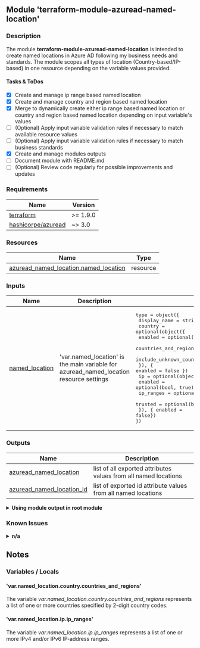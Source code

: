 ## Module 'terraform-module-azuread-named-location'

### Description

The module **terraform-module-azuread-named-location** is intended to create named locations in Azure AD following my business needs and standards. The module scopes all types of location (Country-based/IP-based) in one resource depending on the variable values provided.  

#### Tasks & ToDos

- [x] Create and manage ip range based named location
- [x] Create and manage country and region based named location
- [x] Merge to dynamically create either ip range based named location or country and region based named location depending on input variable's values
- [ ] \(Optional) Apply input variable validation rules if necessary to match available resource values
- [ ] \(Optional) Apply input variable validation rules if necessary to match business standards
- [x] Create and manage modules outputs
- [ ] Document module with README.md
- [ ] \(Optional) Review code regularly for possible improvements and updates

### Requirements

| Name | Version |
|------|---------|
| <a name="requirement_terraform"></a> [terraform](#requirement\_terraform) | >= 1.9.0 |
| <a name="requirement_azuread"></a> [hashicorpe\/azuread](#requirement\_azuread) | ~> 3.0 |

### Resources

| Name | Type |
|------|------|
| [azuread_named_location.named_location](https://registry.terraform.io/providers/hashicorp/azuread/latest/docs/resources/named_location) | resource |

### Inputs

| Name | Description | Type | Default | Required |
|------|-------------|------|---------|:--------:|
| <a name="input_named_location"></a> [named\_location](#input\_named\_location) | 'var.named_location' is the main variable for azuread_named_location resource settings | <pre>type        = object({<br>  display_name  = string<br>  country       = optional(object({<br>    enabled                               = optional(bool, true)<br>    countries_and_regions                 = optional(list(string), [])<br>    include_unknown_countries_and_regions = optional(bool, false)<br>  }), { enabled = false })<br>  ip            = optional(object({<br>    enabled                               = optional(bool, true)<br>    ip_ranges                             = optional(list(string), [])<br>    trusted                               = optional(bool, false)<br>  }), { enabled = false})<br>})<br></pre> | none | yes |

### Outputs

| Name | Description |
|------|-------------|
| <a name="output_azuread_named_location"></a> [azuread\_named\_location](#output\_azuread\_named\_location) | list of all exported attributes values from all named locations |
| <a name="output_azuread_named_location_user_id"></a> [azuread\_named\_location\_id](#output\_azuread\_named\_location\_id) | list of exported id attribute values from all named locations |

<details>
<summary><b>Using module output in root module</b></summary>

##### Examples

Output - IDs of all named location ids using 'azuread_named_location_ids' output:  

```
output "azuread_named_location_id_all_locations" {
    value = toset([
        for id in module.azuread_named_location : id.azuread_named_location_ids
    ])
}
```
</details>

### Known Issues

<details>
<summary><b>n/a</b></summary>

######
  
</details>
  
## Notes

### Variables / Locals

#### 'var.named_location.country.countries_and_regions'

The variable *var.named_location.country.countries_and_regions* represents a list of one or more countries specified by 2-digit country codes.  

#### 'var.named_location.ip.ip_ranges'

The variable *var.named_location.ip.ip_ranges* represents a list of one or more IPv4 and/or IPv6 IP-address ranges.  
